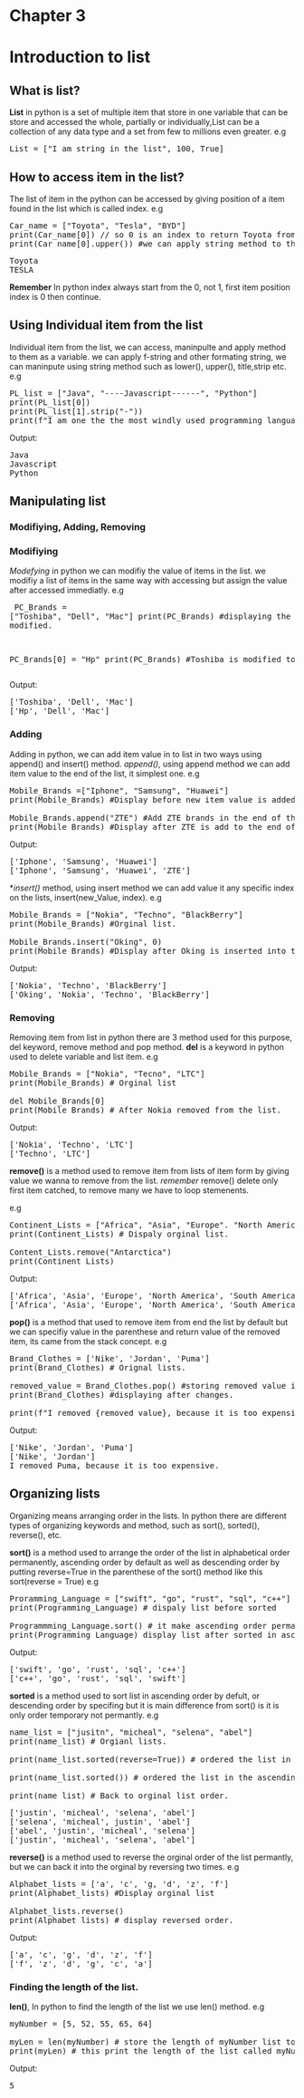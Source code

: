 # Chapter 3
# Introduction to list 
## What is list?
**List** in python is a set of multiple item that store in one variable that can be store and accessed the whole, partially or individually,List can be a collection of any data type and a set from few to millions even greater.
e.g 
<pre>List = ["I am string in the list", 100, True]
</pre>
## How to access item in the list?
The list of item in the python can be accessed by giving position of a item found in the list which is called index.
e.g
<pre>
Car_name = ["Toyota", "Tesla", "BYD"]
print(Car_name[0]) // so 0 is an index to return Toyota from the list.
print(Car_name[0].upper()) #we can apply string method to this index because its string data, we can do to other also becasue other also have string data type.
</pre>
<pre>
Toyota
TESLA
</pre>
**Remember** 
In python index always start from the 0, not 1, first item position index is 0 then continue.
## Using Individual item from the list 
Individual item from the list, we can access, maninpulte and apply method to them as a variable.
we can apply f-string and other formating string, we can maninpute using string method such as lower(), upper(), title,strip etc.
e.g 
<pre>
PL_list = ["Java", "----Javascript------", "Python"]
print(PL_list[0])
print(PL_list[1].strip("-"))
print(f"I am one the the most windly used programming language {PL_list[2]})
</pre>
Output: 
<pre>
Java
Javascript
Python
</pre>
## Manipulating list
### Modifiying, Adding, Removing

### Modifiying
*Modefying*  in python we can modifiy the value of items in the list.
we modifiy a list of items in the same way with accessing but assign the value after accessed immediatly.
e.g <pre>
PC_Brands = ["Toshiba", "Dell", "Mac"]
print(PC_Brands) #displaying the list before modified.

PC_Brands[0] = "Hp"
print(PC_Brands) #Toshiba is modified to Hp
</pre>
Output: 
<pre>
['Toshiba', 'Dell', 'Mac']
['Hp', 'Dell', 'Mac']
</pre>

### Adding
Adding in python, we can add item value in to list in two ways using append() and insert() method.
*append()*, using append method we can add item value to the end of the list, it simplest one.
e.g 
<pre>
Mobile_Brands =["Iphone", "Samsung", "Huawei"]
print(Mobile_Brands) #Display before new item value is added.

Mobile_Brands.append("ZTE") #Add ZTE brands in the end of the list of Mobile_Brands.
print(Mobile_Brands) #Display after ZTE is add to the end of the list.
</pre>
Output: 
<pre>
['Iphone', 'Samsung', 'Huawei']
['Iphone', 'Samsung', 'Huawei', 'ZTE']
</pre>

**insert()* method, using insert method we can add value it any specific index on the lists, insert(new_Value, index).
e.g 
<pre>
Mobile_Brands = ["Nokia", "Techno", "BlackBerry"]
print(Mobile_Brands) #Orginal list.

Mobile_Brands.insert("Oking", 0)
print(Mobile_Brands) #Display after Oking is inserted into the list in 0 index.
</pre>
Output:
<pre>
['Nokia', 'Techno', 'BlackBerry']
['Oking', 'Nokia', 'Techno', 'BlackBerry']
</pre>

### Removing
Removing item from list in python there are 3 method used for this purpose, del keyword, remove method and pop method.
**del** is a keyword in python used to delete variable and list item.
e.g 
<pre>
Mobile_Brands = ["Nokia", "Tecno", "LTC"]
print(Mobile_Brands) # Orginal list

del Mobile_Brands[0]
print(Mobile_Brands) # After Nokia removed from the list.
</pre>
Output:
<pre>
['Nokia', 'Techno', 'LTC']
['Techno', 'LTC']
</pre>


**remove()** is a method used to remove item from lists of item form by giving value we wanna to remove from the list.
*remember* remove() delete only first item catched, to remove many we have to loop stemenents.

e.g 
<pre>
Continent_Lists = ["Africa", "Asia", "Europe". "North America", "South America", "Antarctica"]
print(Continent_Lists) # Dispaly orginal list.

Content_Lists.remove("Antarctica")
print(Continent_Lists)
</pre>
Output:
<pre>
['Africa', 'Asia', 'Europe', 'North America', 'South America', 'Antarctica']
['Africa', 'Asia', 'Europe', 'North America', 'South America']
</pre>


**pop()** is a method that used to remove item from end the list by default but we can specifiy value in the parenthese and return value of the removed item, its came from the stack concept.
e.g
<pre>
Brand_Clothes = ['Nike', 'Jordan', 'Puma']
print(Brand_Clothes) # Orignal lists.

removed_value = Brand_Clothes.pop() #storing removed value in new variable called removed_value
print(Brand_Clothes) #displaying after changes.

print(f"I removed {removed_value}, because it is too expensive") #display the removed value.
</pre>
Output:
<pre>
['Nike', 'Jordan', 'Puma']
['Nike', 'Jordan']
I removed Puma, because it is too expensive.
</pre>


## Organizing lists
Organizing means arranging order in the lists.
In python there are different types of organizing keywords and method, such as sort(), sorted(), reverse(), etc.

**sort()** is a method used to arrange the order of the list in alphabetical order permanently, ascending order by default as well as descending order by putting reverse=True in the parenthese of the sort() method like this sort(reverse = True)
e.g 
<pre>
Proramming_Language = ["swift", "go", "rust", "sql", "c++"]
print(Programming_Language) # dispaly list before sorted

Programmming_Language.sort() # it make ascending order permantly we can do descending by doing e.g Programming_Language.sort(reverse=True)
print(Programming Language) display list after sorted in ascending order.  
</pre>
Output: 
<pre>
['swift', 'go', 'rust', 'sql', 'c++']
['c++', 'go', 'rust', 'sql', 'swift']
</pre>

**sorted** is a method used to sort list in ascending order by defult, or descending order by specifing but it is main difference from sort() is it is only order temporary not permantly.
e.g 
<pre>
name_list = ["jusitn", "micheal", "selena", "abel"]
print(name_list) # Orgianl lists.

print(name_list.sorted(reverse=True)) # ordered the list in the descending order.

print(name_list.sorted()) # ordered the list in the ascending order.

print(name_list) # Back to orginal list order.
</pre>
<pre>
['justin', 'micheal', 'selena', 'abel']
['selena', 'micheal', justin', 'abel']
['abel', 'justin', 'micheal', 'selena']
['justin', 'micheal', 'selena', 'abel']
</pre>

**reverse()** is a method used to reverse the orginal order of the list permantly, but we can back it into the orginal by reversing two times.
e.g 
<pre>
Alphabet_lists = ['a', 'c', 'g, 'd', 'z', 'f']
print(Alphabet_lists) #Display orginal list

Alphabet_lists.reverse() 
print(Alphabet_lists) # display reversed order.
</pre>

Output:
<pre>
['a', 'c', 'g', 'd', 'z', 'f']
['f', 'z', 'd', 'g', 'c', 'a']
</pre>

### Finding the length of the list.
**len()**, In python to find the length of the list we use len() method.
e.g 
<pre>
myNumber = [5, 52, 55, 65, 64]

myLen = len(myNumber) # store the length of myNumber list to myLen variable.
print(myLen) # this print the length of the list called myNumber.
</pre>
Output:
<pre>
5
</pre>
